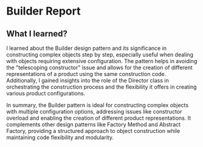 # Builder Report

## What I learned?

I learned about the Builder design pattern and its significance in constructing
complex objects step by step, especially useful when dealing with objects
requiring extensive configuration. The pattern helps in avoiding the
"telescoping constructor" issue and allows for the creation of different
representations of a product using the same construction code. Additionally, I
gained insights into the role of the Director class in orchestrating the
construction process and the flexibility it offers in creating various product
configurations.

In summary, the Builder pattern is ideal for constructing complex objects with
multiple configuration options, addressing issues like constructor overload and
enabling the creation of different product representations. It complements other
design patterns like Factory Method and Abstract Factory, providing a structured
approach to object construction while maintaining code flexibility and
modularity.

